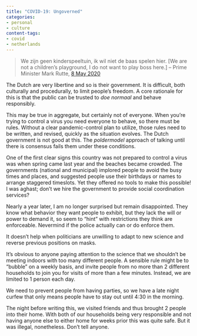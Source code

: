 ```yaml
---
title: "COVID-19: Ungoverned"
categories:
- personal
- culture
content-tags:
- covid
- netherlands
---
```


> We zijn geen kinderspeeltuin, ik wil niet de baas spelen hier.
> [We are not a children’s playground, I do not want to play boss here.]
> – Prime Minister Mark Rutte, [8 May 2020](https://nos.nl/l/2333233)

The Dutch are very libertine and so is their government. It is difficult, both culturally and procedurally, to limit people’s freedom. A core rationale for this is that the public can be trusted to _doe normaal_ and behave responsibly.

This may be true in aggregate, but certainly not of everyone. When you’re trying to control a virus you need everyone to behave, so there must be rules. Without a clear pandemic-control plan to utilize, those rules need to be written, and revised, quickly as the situation evolves. The Dutch government is not good at this. The _poldermodel_ approach of talking until there is consensus fails them under these conditions.

One of the first clear signs this country was not prepared to control a virus was when spring came last year and the beaches became crowded. The governments (national and municipal) implored people to avoid the busy times and places, and suggested people use their birthdays or names to arrange staggered timeslots. Yet they offered no tools to make this possible! I was aghast; don’t we hire the government to provide social coordination services?

Nearly a year later, I am no longer surprised but remain disappointed. They know what behavior they want people to exhibit, but they lack the will or power to demand it, so seem to “hint” with restrictions they think are enforceable. Nevermind if the police actually can or do enforce them.

It doesn’t help when politicians are unwilling to adapt to new science and reverse previous positions on masks.

It’s obvious to anyone paying attention to the science that we shouldn’t be meeting indoors with too many different people. A sensible rule might be to “bubble” on a weekly basis, and invite people from no more than 2 different households to join you for visits of more than a few minutes. Instead, we are limited to 1 person each day.

We need to prevent people from having parties, so we have a late night curfew that only means people have to stay out until 4:30 in the morning.

The night before writing this, we visited friends and thus brought 2 people into their home. With both of our households being very responsible and not having anyone else to either home for weeks prior this was quite safe. But it was illegal, nonetheless. Don’t tell anyone.